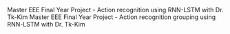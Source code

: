 Master EEE Final Year Project - Action recognition using RNN-LSTM with Dr. Tk-Kim
Master EEE Final Year Project - Action recognition grouping using RNN-LSTM with Dr. Tk-Kim

